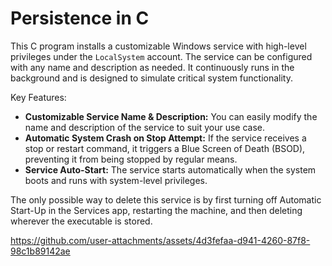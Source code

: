 # Persistence in C

This C program installs a customizable Windows service with high-level privileges under the `LocalSystem` account. The service can be configured with any name and description as needed. It continuously runs in the background and is designed to simulate critical system functionality.

Key Features:

-   **Customizable Service Name & Description:** You can easily modify the name and description of the service to suit your use case.
-   **Automatic System Crash on Stop Attempt:** If the service receives a stop or restart command, it triggers a Blue Screen of Death (BSOD), preventing it from being stopped by regular means.
-   **Service Auto-Start:** The service starts automatically when the system boots and runs with system-level privileges.

The only possible way to delete this service is by first turning off Automatic Start-Up in the Services app, restarting the machine, and then deleting wherever the executable is stored.

https://github.com/user-attachments/assets/4d3fefaa-d941-4260-87f8-98c1b89142ae
